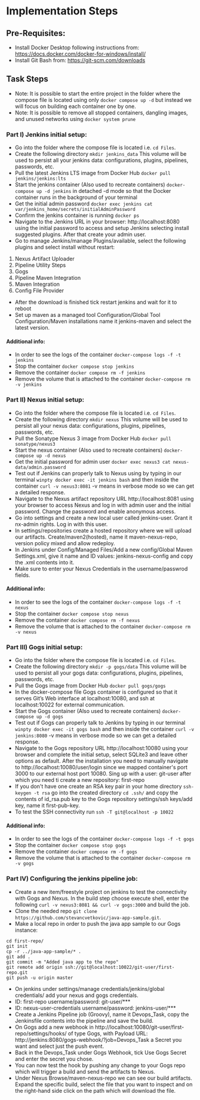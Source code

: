 # Implementation Steps

## Pre-Requisites:
- Install Docker Desktop following instructions from: https://docs.docker.com/docker-for-windows/install/
- Install Git Bash from: https://git-scm.com/downloads
## Task Steps
- Note: It is possible to start the entire project in the folder where the compose file is located using only `docker compose up -d` but instead we will focus on building each container one by one.
- Note: It is possible to remove all stopped containers, dangling images, and unused networks using `docker system prune`
### Part I) Jenkins initial setup:
- Go into the folder where the compose file is located i.e. `cd Files`.
- Create the following directory `mkdir jenkins_data` This volume will be used to persist all your jenkins data: configurations, plugins, pipelines, passwords, etc.
- Pull the latest Jenkins LTS image from Docker Hub `docker pull jenkins/jenkins:lts`
- Start the jenkins container (Also used to recreate containers) `docker-compose up -d jenkins` 
  in detached -d mode so that the Docker container runs in the background of your terminal 
- Get the initial admin password `docker exec jenkins cat var/jenkins_home/secrets/initialAdminPassword`
- Confirm the jenkins container is running `docker ps`
- Navigate to the Jenkins URL in your browser: http://localhost:8080 using the initial password to access and setup Jenkins selecting install suggested plugins. After that create your admin user. 
- Go to manage Jenkins/manage Plugins/available, select the following plugins and select install without restart:
1. Nexus Artifact Uploader
2. Pipeline Utility Steps
3. Gogs
4. Pipeline Maven Integration
5. Maven Integration
6. Config File Provider
- After the download is finished tick restart jenkins and wait for it to reboot
- Set up maven as a managed tool Configuration/Global Tool Configuration/Maven installations name it jenkins-maven and select the latest version.
#### Additional info:
- In order to see the logs of the container `docker-compose logs -f -t jenkins`
- Stop the container `docker compose stop jenkins`
- Remove the container `docker compose rm -f jenkins`
- Remove the volume that is attached to the container `docker-compose rm -v jenkins`

### Part II) Nexus initial setup:
- Go into the folder where the compose file is located i.e. `cd Files`.
- Create the following directory `mkdir nexus` This volume will be used to persist all your nexus data: configurations, plugins, pipelines, passwords, etc.
- Pull the Sonatype Nexus 3 image from Docker Hub `docker pull sonatype/nexus3`
- Start the nexus container (Also used to recreate containers) `docker-compose up -d nexus`
- Get the initial password for admin user `docker exec nexus3 cat nexus-data/admin.password`
- Test out if Jenkins can properly talk to Nexus using by typing in our terminal `winpty docker exec -it jenkins bash` and then inside the container `curl -v nexus3:8081` -v means in verbose mode so we can get a detailed response.
- Navigate to the Nexus artifact repository URL http://localhost:8081 using your browser to access Nexus and log in with admin user and the initial password. Change the password and enable anonymous access.
- Go into settings and create a new local user called jenkins-user. Grant it nx-admin rights. Log in with this user.
- In settings/repositories create a hosted repository where we will upload our artifacts. Create/maven2(hosted), name it maven-nexus-repo, version policy mixed and allow redeploy.
- In Jenkins under Config/Managed Files/Add a new config/Global Maven Settings.xml, give it name and ID values: jenkins-nexus-config and copy the .xml contents into it.
- Make sure to enter your Nexus Credentials in the username/passwrod fields.
#### Additional info:
- In order to see the logs of the container `docker-compose logs -f -t nexus`
- Stop the container `docker compose stop nexus`
- Remove the container `docker compose rm -f nexus`
- Remove the volume that is attached to the container `docker-compose rm -v nexus`

### Part III) Gogs initial setup:
- Go into the folder where the compose file is located i.e. `cd Files`.
- Create the following directory `mkdir -p gogs/data` This volume will be used to persist all your gogs data: configurations, plugins, pipelines, passwords, etc.
- Pull the Gogs image from Docker Hub `docker pull gogs/gogs`
- In the docker-compose file Gogs container is configured so that it serves Git’s Web interface at localhost:10080, and ssh at localhost:10022 for external communication.
- Start the Gogs container (Also used to recreate containers) `docker-compose up -d gogs`
- Test out if Gogs can properly talk to Jenkins by typing in our terminal `winpty docker exec -it gogs bash` and then inside the container `curl -v jenkins:8080` -v means in verbose mode so we can get a detailed response.
- Navigate to the Gogs repository URL http://localhost:10080 using your browser and complete the initial setup, select SQLite3 and leave other options as default. After the installation you need to manually navigate to http://localhost:10080/user/login since we mapped container's port 3000 to our external host port 10080. Sing up with a user: git-user after which you need ti create a new repository: first-repo
- If you don't have one create an RSA key pair in your home directory `ssh-keygen -t rsa` go into the created directory `cd .ssh/` and copy the contents of id_rsa.pub key to the Gogs repository settings/ssh keys/add key, name it first-pub-key.
- To test the SSH connectivity run `ssh -T git@localhost -p 10022`
#### Additional info:
- In order to see the logs of the container `docker-compose logs -f -t gogs`
- Stop the container `docker compose stop gogs`
- Remove the container `docker compose rm -f gogs`
- Remove the volume that is attached to the container `docker-compose rm -v gogs`

### Part IV) Configuring the jenkins pipeline job:
- Create a new item/freestyle project on jenkins to test the connectivity with Gogs and Nexus. In the build step choose execute shell, enter the following
`curl -v nexus3:8081 && curl -v gogs:3000` and build the job.
- Clone the needed repo `git clone https://github.com/stevancvetkovic/java-app-sample.git`.
- Make a local repo in order to push the java app sample to our Gogs instance:
```mkdir first-repo 
cd first-repo/ 
git init
cp -r ../java-app-sample/* .
git add .
git commit -m "Added java app to the repo"
git remote add origin ssh://git@localhost:10022/git-user/first-repo.git
git push -u origin master
```
- On jenkins under settings/manage credentials/jenkins/global credentials/ add your nexus and gogs credentials.
- ID: first-repo username/password: git-user/***
- ID: nexus-user-credentials username/password: jenkins-user/***
- Create a Jenkins Pipeline job (Groovy), name it Devops_Task, copy the Jenkinsfile contents into the pipeline and save the build.
- On Gogs add a new webhook in http://localhost:10080/git-user/first-repo/settings/hooks/ of type Gogs, with Payload URL: http://jenkins:8080/gogs-webhook/?job=Devops_Task a Secret you want and select just the push event.
- Back in the Devops_Task under Gogs Webhook, tick Use Gogs Secret and enter the secret you chose.
- You can now test the hook by pushing any change to your Gogs repo which will trigger a build and send the artifacts to Nexus.
- Under Nexus Browse/maven-nexus-repo we can see our build artifacts. Expand the specific build, select the file that you want to inspect and on the right-hand side click on the path which will download the file.
